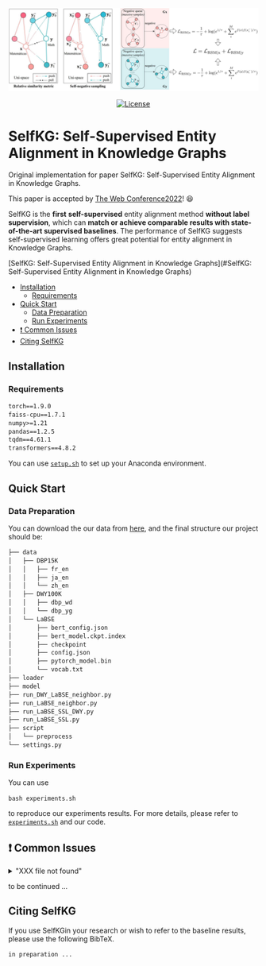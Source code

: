 <img src="img/combine.PNG" style="zoom:100%;" />

<p align="center"><a href="https://github.com/THUDM/SelfKG/blob/main/LICENSE"><img alt="License" src="https://img.shields.io/github/license/THUDM/SelfKG" /></a>

# SelfKG: Self-Supervised Entity Alignment in Knowledge Graphs

Original implementation for paper SelfKG: Self-Supervised Entity Alignment in Knowledge Graphs.   

This paper is accepted by  [The Web Conference2022](https://www2022.thewebconf.org/)! :satisfied:

SelfKG is the **first** **self-supervised** entity alignment method **without label supervision**, which can **match or achieve comparable results with state-of-the-art supervised baselines**. The performance of SelfKG suggests self-supervised learning offers great potential for entity alignment in Knowledge Graphs.

[SelfKG: Self-Supervised Entity Alignment in Knowledge Graphs](#SelfKG: Self-Supervised Entity Alignment in Knowledge Graphs)

- [Installation](#installation)
  - [Requirements](#requirements)
- [Quick Start](#quick-start)
  - [Data Preparation](#data-preparation)
  - [Run Experiments](#run-experiments)
- [❗ Common Issues](#-common-issues)
- [Citing SelfKG](#citing-selfkg)

## Installation

### Requirements

```txt
torch==1.9.0
faiss-cpu==1.7.1
numpy>=1.21
pandas==1.2.5
tqdm==4.61.1
transformers==4.8.2
```

You can use [`setup.sh`](https://github.com/THUDM/SelfKG/blob/main/setup.sh) to set up your Anaconda environment.

## Quick Start

### Data Preparation

You can download the our data from [here](https://drive.google.com/drive/folders/1vuXC6A0WETEr-b2yA6Y1ZxR8Dsli4xLr?usp=sharing), and the final structure our project should be:

```bash
├── data
│   ├── DBP15K
│   │   ├── fr_en
│   │   ├── ja_en
│   │   └── zh_en
│   ├── DWY100K
│   │   ├── dbp_wd
│   │   └── dbp_yg
│   └── LaBSE
│       ├── bert_config.json
│       ├── bert_model.ckpt.index
│       ├── checkpoint
│       ├── config.json
│       ├── pytorch_model.bin
│       └── vocab.txt
├── loader
├── model
├── run_DWY_LaBSE_neighbor.py
├── run_LaBSE_neighbor.py
├── run_LaBSE_SSL_DWY.py
├── run_LaBSE_SSL.py
├── script
│   └── preprocess
└── settings.py
```

### Run Experiments

You can use

```bash experiments.sh```

 to reproduce our experiments results. For more details, please refer to [`experiments.sh`](https://github.com/THUDM/SelfKG/blob/main/experiments.sh) and our code.

## ❗ Common Issues

<details>
<summary>
"XXX file not found"
</summary>
<br/>
Please make sure you've downloaded all the dataset according to README.md
</details>

to be continued ...


## Citing SelfKG

If you use SelfKGin your research or wish to refer to the baseline results, please use the following BibTeX.

```
in preparation ...
```
